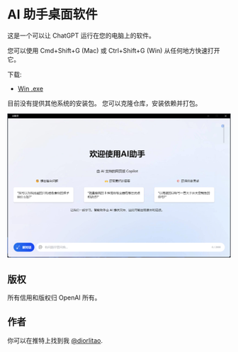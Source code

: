 # AI 助手桌面软件

这是一个可以让 ChatGPT 运行在您的电脑上的软件。

您可以使用 Cmd+Shift+G (Mac) 或 Ctrl+Shift+G (Win) 从任何地方快速打开它。

下载:

- [Win .exe](https://github.com/diorlitao/ai-assistan/releases/download/0.0.9/ai-assistant.Setup.0.0.9.exe)

目前没有提供其他系统的安装包。 您可以克隆仓库，安装依赖并打包。

<p align="center">
  <img src="./images/screenshot.png" width="900">
</p>

## 版权

所有信用和版权归 OpenAI 所有。

## 作者

你可以在推特上找到我 [@diorlitao](https://twitter.com/diorlitao).
